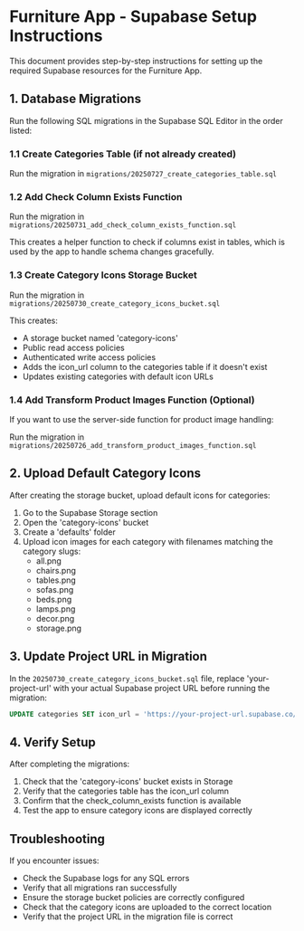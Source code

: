 # Furniture App - Supabase Setup Instructions

This document provides step-by-step instructions for setting up the required Supabase resources for the Furniture App.

## 1. Database Migrations

Run the following SQL migrations in the Supabase SQL Editor in the order listed:

### 1.1 Create Categories Table (if not already created)

Run the migration in `migrations/20250727_create_categories_table.sql`

### 1.2 Add Check Column Exists Function

Run the migration in `migrations/20250731_add_check_column_exists_function.sql`

This creates a helper function to check if columns exist in tables, which is used by the app to handle schema changes gracefully.

### 1.3 Create Category Icons Storage Bucket

Run the migration in `migrations/20250730_create_category_icons_bucket.sql`

This creates:
- A storage bucket named 'category-icons'
- Public read access policies
- Authenticated write access policies
- Adds the icon_url column to the categories table if it doesn't exist
- Updates existing categories with default icon URLs

### 1.4 Add Transform Product Images Function (Optional)

If you want to use the server-side function for product image handling:

Run the migration in `migrations/20250726_add_transform_product_images_function.sql`

## 2. Upload Default Category Icons

After creating the storage bucket, upload default icons for categories:

1. Go to the Supabase Storage section
2. Open the 'category-icons' bucket
3. Create a 'defaults' folder
4. Upload icon images for each category with filenames matching the category slugs:
   - all.png
   - chairs.png
   - tables.png
   - sofas.png
   - beds.png
   - lamps.png
   - decor.png
   - storage.png

## 3. Update Project URL in Migration

In the `20250730_create_category_icons_bucket.sql` file, replace 'your-project-url' with your actual Supabase project URL before running the migration:

```sql
UPDATE categories SET icon_url = 'https://your-project-url.supabase.co/storage/v1/object/public/category-icons/defaults/all.png' WHERE slug = 'all' AND icon_url IS NULL;
```

## 4. Verify Setup

After completing the migrations:

1. Check that the 'category-icons' bucket exists in Storage
2. Verify that the categories table has the icon_url column
3. Confirm that the check_column_exists function is available
4. Test the app to ensure category icons are displayed correctly

## Troubleshooting

If you encounter issues:

- Check the Supabase logs for any SQL errors
- Verify that all migrations ran successfully
- Ensure the storage bucket policies are correctly configured
- Check that the category icons are uploaded to the correct location
- Verify that the project URL in the migration file is correct

